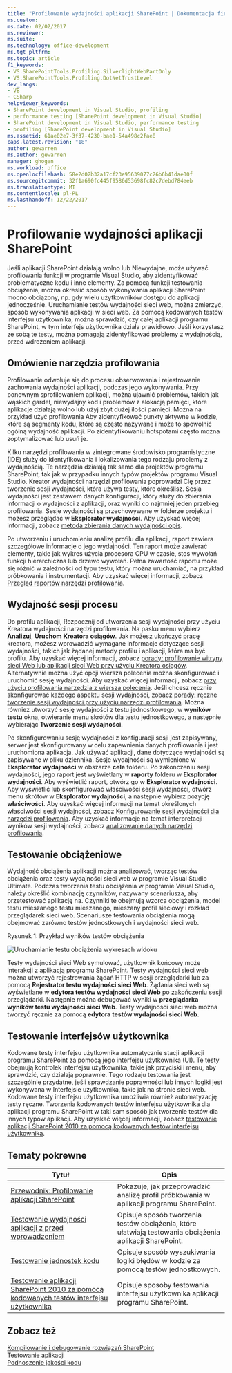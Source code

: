 ```yaml
---
title: "Profilowanie wydajności aplikacji SharePoint | Dokumentacja firmy Microsoft"
ms.custom: 
ms.date: 02/02/2017
ms.reviewer: 
ms.suite: 
ms.technology: office-development
ms.tgt_pltfrm: 
ms.topic: article
f1_keywords:
- VS.SharePointTools.Profiling.SilverlightWebPartOnly
- VS.SharePointTools.Profiling.DotNetTrustLevel
dev_langs:
- VB
- CSharp
helpviewer_keywords:
- SharePoint development in Visual Studio, profiling
- performance testing [SharePoint development in Visual Studio]
- SharePoint development in Visual Studio, performance testing
- profiling [SharePoint development in Visual Studio]
ms.assetid: 61ae02e7-3f37-4230-bae1-54a498c2fae8
caps.latest.revision: "18"
author: gewarren
ms.author: gewarren
manager: ghogen
ms.workload: office
ms.openlocfilehash: 58e2d02b32a17cf23e95639077c26b6b41dae00f
ms.sourcegitcommit: 32f1a690fc445f9586d53698fc82c7debd784eeb
ms.translationtype: MT
ms.contentlocale: pl-PL
ms.lasthandoff: 12/22/2017
---
```

# <a name="profiling-the-performance-of-sharepoint-applications"></a>Profilowanie wydajności aplikacji SharePoint
  Jeśli aplikacji SharePoint działają wolno lub Niewydajne, może używać profilowania funkcji w programie Visual Studio, aby zidentyfikować problematyczne kodu i inne elementy. Za pomocą funkcji testowania obciążenia, można określić sposób wykonywania aplikacji SharePoint mocno obciążony, np. gdy wielu użytkowników dostępu do aplikacji jednocześnie. Uruchamianie testów wydajności sieci web, można zmierzyć, sposób wykonywania aplikacji w sieci web. Za pomocą kodowanych testów interfejsu użytkownika, można sprawdzić, czy całej aplikacji programu SharePoint, w tym interfejs użytkownika działa prawidłowo. Jeśli korzystasz ze sobą te testy, można pomagają zidentyfikować problemy z wydajnością, przed wdrożeniem aplikacji.  
  
## <a name="profiling-tools-overview"></a>Omówienie narzędzia profilowania  
 Profilowanie odwołuje się do procesu obserwowania i rejestrowanie zachowania wydajności aplikacji, podczas jego wykonywania. Przy ponownym sprofilowaniem aplikacji, można ujawnić problemów, takich jak wąskich gardeł, niewydajny kod i problemów z alokacją pamięci, które aplikacje działają wolno lub użyj zbyt dużej ilości pamięci. Można na przykład użyć profilowania Aby zidentyfikować punkty aktywne w kodzie, które są segmenty kodu, które są często nazywane i może to spowolnić ogólną wydajność aplikacji. Po zidentyfikowaniu hotspotami często można zoptymalizować lub usuń je.  
  
 Kilku narzędzi profilowania w zintegrowane środowisko programistyczne (IDE) służy do identyfikowania i lokalizowania tego rodzaju problemy z wydajnością. Te narzędzia działają tak samo dla projektów programu SharePoint, tak jak w przypadku innych typów projektów programu Visual Studio. Kreator wydajności narzędzi profilowania poprowadzi Cię przez tworzenie sesji wydajności, która używa testy, które określisz. Sesja wydajności jest zestawem danych konfiguracji, który służy do zbierania informacji o wydajności z aplikacji, oraz wyniki co najmniej jeden przebieg profilowania. Sesje wydajności są przechowywane w folderze projektu i możesz przeglądać w **Eksplorator wydajności**. Aby uzyskać więcej informacji, zobacz [metoda zbierania danych wydajności opis](/visualstudio/profiling/understanding-performance-collection-methods).  
  
 Po utworzeniu i uruchomieniu analizę profilu dla aplikacji, raport zawiera szczegółowe informacje o jego wydajności. Ten raport może zawierać elementy, takie jak wykres użycia procesora CPU w czasie, stos wywołań funkcji hierarchiczna lub drzewo wywołań. Pełna zawartość raportu może się różnić w zależności od typu testu, który można uruchamiać, na przykład próbkowania i instrumentacji. Aby uzyskać więcej informacji, zobacz [Przegląd raportów narzędzi profilowania](http://go.microsoft.com/fwlink/?LinkId=224689).  
  
## <a name="performance-session-process"></a>Wydajność sesji procesu  
 Do profilu aplikacji, Rozpocznij od utworzenia sesji wydajności przy użyciu Kreatora wydajności narzędzi profilowania. Na pasku menu wybierz **Analizuj**, **Uruchom Kreatora osiągów**. Jak możesz ukończyć pracę kreatora, możesz wprowadzić wymagane informacje dotyczące sesji wydajności, takich jak żądanej metody profilu i aplikacji, która ma być profilu. Aby uzyskać więcej informacji, zobacz [porady: profilowanie witryny sieci Web lub aplikacji sieci Web przy użyciu Kreatora osiągów](http://go.microsoft.com/fwlink/?LinkId=224692). Alternatywnie można użyć opcji wiersza polecenia można skonfigurować i uruchomić sesję wydajności. Aby uzyskać więcej informacji, zobacz [przy użyciu profilowania narzędzia z wiersza polecenia](http://go.microsoft.com/fwlink/?LinkId=224703). Jeśli chcesz ręcznie skonfigurować każdego aspektu sesji wydajności, zobacz [porady: ręczne tworzenie sesji wydajności przy użyciu narzędzi profilowania](http://go.microsoft.com/fwlink/?LinkId=224691). Można również utworzyć sesję wydajności z testu jednostkowego, w **wyników testu** okna, otwieranie menu skrótów dla testu jednostkowego, a następnie wybierając **Tworzenie sesji wydajności**.  
  
 Po skonfigurowaniu sesję wydajności z konfiguracji sesji jest zapisywany, serwer jest skonfigurowany w celu zapewnienia danych profilowania i jest uruchomiona aplikacja. Jak używać aplikacji, dane dotyczące wydajności są zapisywane w pliku dziennika. Sesje wydajności są wymienione w **Eksplorator wydajności** w obszarze **cele** folderu. Po zakończeniu sesji wydajności, jego raport jest wyświetlany w **raporty** folderu w **Eksplorator wydajności**. Aby wyświetlić raport, otwórz go w **Eksplorator wydajności**. Aby wyświetlić lub skonfigurować właściwości sesji wydajności, otwórz menu skrótów w **Eksplorator wydajności**, a następnie wybierz pozycję **właściwości**. Aby uzyskać więcej informacji na temat określonych właściwości sesji wydajności, zobacz [Konfigurowanie sesji wydajności dla narzędzi profilowania](http://go.microsoft.com/fwlink/?LinkId=224694). Aby uzyskać informacje na temat interpretacji wyników sesji wydajności, zobacz [analizowanie danych narzędzi profilowania](http://go.microsoft.com/fwlink/?LinkId=224704).  
  
## <a name="stress-testing"></a>Testowanie obciążeniowe  
 Wydajność obciążenia aplikacji można analizować, tworząc testów obciążenia oraz testy wydajności sieci web w programie Visual Studio Ultimate. Podczas tworzenia testu obciążenia w programie Visual Studio, należy określić kombinację czynników, nazywany scenariusza, aby przetestować aplikację na. Czynniki te obejmują wzorca obciążenia, model testu mieszanego testu mieszanego, mieszany profil sieciowy i rozkład przeglądarek sieci web. Scenariusze testowania obciążenia mogą obejmować zarówno testów jednostkowych i wydajności sieci web.  
  
 Rysunek 1: Przykład wyników testów obciążenia  
  
 ![Uruchamianie testu obciążenia wykresach widoku](../sharepoint/media/load-webgraphs.png "widoku wykresach Uruchamianie testu obciążenia")  
  
 Testy wydajności sieci Web symulować, użytkownik końcowy może interakcji z aplikacją programu SharePoint. Testy wydajności sieci web można utworzyć rejestrowania żądań HTTP w sesji przeglądarki lub za pomocą **Rejestrator testu wydajności sieci Web**. Żądania sieci web są wyświetlane w **edytora testów wydajności sieci Web** po zakończeniu sesji przeglądarki. Następnie można debugować wyniki w **przeglądarka wyników testu wydajności sieci Web**. Testy wydajności sieci web można tworzyć ręcznie za pomocą **edytora testów wydajności sieci Web**.  
  
## <a name="testing-user-interfaces"></a>Testowanie interfejsów użytkownika  
 Kodowane testy interfejsu użytkownika automatycznie stacji aplikacji programu SharePoint za pomocą jego interfejsu użytkownika (UI). Te testy obejmują kontrolek interfejsu użytkownika, takie jak przyciski i menu, aby sprawdzić, czy działają poprawnie. Tego rodzaju testowania jest szczególnie przydatne, jeśli sprawdzanie poprawności lub innych logiki jest wykonywana w Interfejsie użytkownika, takie jak na stronie sieci web. Kodowane testy interfejsu użytkownika umożliwia również automatyzację testy ręczne. Tworzenia kodowanych testów interfejsu użytkownika dla aplikacji programu SharePoint w taki sam sposób jak tworzenie testów dla innych typów aplikacji. Aby uzyskać więcej informacji, zobacz [testowanie aplikacji SharePoint 2010 za pomocą kodowanych testów interfejsu użytkownika](/visualstudio/test/testing-sharepoint-2010-applications-with-coded-ui-tests).  
  
## <a name="related-topics"></a>Tematy pokrewne  
  
|Tytuł|Opis|  
|-----------|-----------------|  
|[Przewodnik: Profilowanie aplikacji SharePoint](../sharepoint/walkthrough-profiling-a-sharepoint-application.md)|Pokazuje, jak przeprowadzić analizę profil próbkowania w aplikacji programu SharePoint.|  
|[Testowanie wydajności aplikacji z przed wprowadzeniem](https://www.visualstudio.com/docs/test/performance-testing/run-performance-tests-app-before-release)|Opisuje sposób tworzenia testów obciążenia, które ułatwiają testowania obciążenia aplikacji SharePoint.|  
|[Testowanie jednostek kodu](/visualstudio/test/unit-test-your-code)|Opisuje sposób wyszukiwania logiki błędów w kodzie za pomocą testów jednostkowych.|  
|[Testowanie aplikacji SharePoint 2010 za pomocą kodowanych testów interfejsu użytkownika](/visualstudio/test/testing-sharepoint-2010-applications-with-coded-ui-tests)|Opisuje sposoby testowania interfejsu użytkownika aplikacji programu SharePoint.|  
  
## <a name="see-also"></a>Zobacz też  
 [Kompilowanie i debugowanie rozwiązań SharePoint](../sharepoint/building-and-debugging-sharepoint-solutions.md)   
 [Testowanie aplikacji](/devops-test-docs/test/test-apps-early-and-often)   
 [Podnoszenie jakości kodu](/visualstudio/test/improve-code-quality)  
  
  